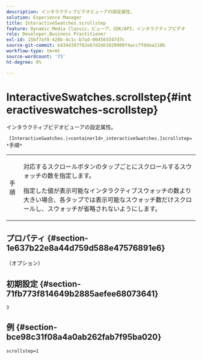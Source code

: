```yaml
---
description: インタラクティブビデオビューアの設定属性。
solution: Experience Manager
title: InteractiveSwatches.scrollstep
feature: Dynamic Media Classic，ビューア，SDK/API，インタラクティブビデオ
role: Developer,Business Practitioner
exl-id: 15bf7af8-428b-4c1c-b7ad-004563347d7c
source-git-commit: b4344397f82eb7d2d61020909f4acc7fddea210b
workflow-type: tm+mt
source-wordcount: '73'
ht-degree: 8%

---
```


# InteractiveSwatches.scrollstep{#interactiveswatches-scrollstep}

インタラクティブビデオビューアの設定属性。

` [InteractiveSwatches.|<containerId>_interactiveSwatches.]scrollstep= *`手順`*`

<table id="table_441553CD34C94A58A9D7CBF772DEDDB6"> 
 <tbody> 
  <tr> 
   <td colname="col1"> <p> <span class="codeph"><span class="varname"> 手順</span></span> </p> </td> 
   <td colname="col2"> <p>対応するスクロールボタンのタップごとにスクロールするスウォッチの数を指定します。 </p> <p>指定した値が表示可能なインタラクティブスウォッチの数より大きい場合、各タップでは表示可能なスウォッチ数だけスクロールし、スウォッチが省略されないようにします。 </p> </td> 
  </tr> 
 </tbody> 
</table>

## プロパティ {#section-1e637b22e8a44d759d588e47576891e6}

（オプション）

## 初期設定 {#section-71fb773f814649b2885aefee68073641}

`3`

## 例 {#section-bce98c31f08a4a0ab262fab7f95ba020}

```
scrollstep=1
```
